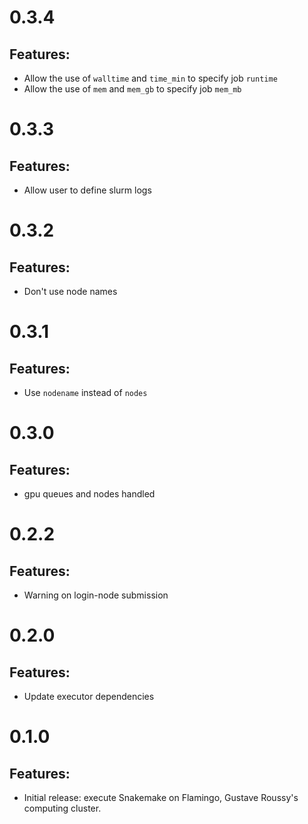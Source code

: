 # 0.3.4

## Features:

* Allow the use of `walltime` and `time_min` to specify job `runtime`
* Allow the use of `mem` and `mem_gb` to specify job `mem_mb`

# 0.3.3

## Features:

* Allow user to define slurm logs

# 0.3.2

## Features:

* Don't use node names

# 0.3.1

## Features:

* Use `nodename` instead of `nodes`

# 0.3.0

## Features:

* gpu queues and nodes handled

# 0.2.2

## Features:

* Warning on login-node submission

# 0.2.0

## Features:

* Update executor dependencies

# 0.1.0

## Features:

* Initial release: execute Snakemake on Flamingo, Gustave Roussy's computing cluster.
